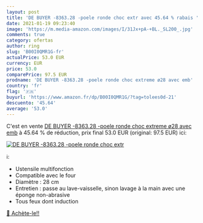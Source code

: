 ```yaml
---
layout: post
title: 'DE BUYER -8363.28 -poele ronde choc extr avec 45.64 % rabais '
date: 2021-01-19 09:23:40
image: 'https://m.media-amazon.com/images/I/31Jx+pA-+BL._SL200_.jpg'
comments: true
category: ofertas
author: ring
slug: 'B00I0QMR1G-fr'
actualPrice: 53.0 EUR
currency: EUR
price: 53.0
comparePrice: 97.5 EUR
prodname: 'DE BUYER -8363.28 -poele ronde choc extreme ø28 avec emb'
country: 'fr'
flag: '🇫🇷'
buyurl: 'https://www.amazon.fr/dp/B00I0QMR1G/?tag=tolees0d-21'
descuento: '45.64'
average: '53.0'
---
```


C'est en vente [DE BUYER -8363.28 -poele ronde choc extreme ø28 avec emb](https://www.amazon.fr/dp/B00I0QMR1G/?tag=tolees0d-21)  à  45.64 % de réduction, prix final  53.0 EUR (original: 97.5 EUR) ici:

[![DE BUYER -8363.28 -poele ronde choc extr](https://m.media-amazon.com/images/I/31Jx+pA-+BL._SL200_.jpg)](https://www.amazon.fr/dp/B00I0QMR1G/?tag=tolees0d-21)

ℹ️:

- Ustensile multifonction
- Compatible avec le four
- Diamètre : 28 cm
- Entretien : passe au lave-vaisselle, sinon lavage à la main avec une éponge non-abrasive
- Tous feux dont induction

[🛒 Achète-le!!](https://www.amazon.fr/dp/B00I0QMR1G/?tag=tolees0d-21)
